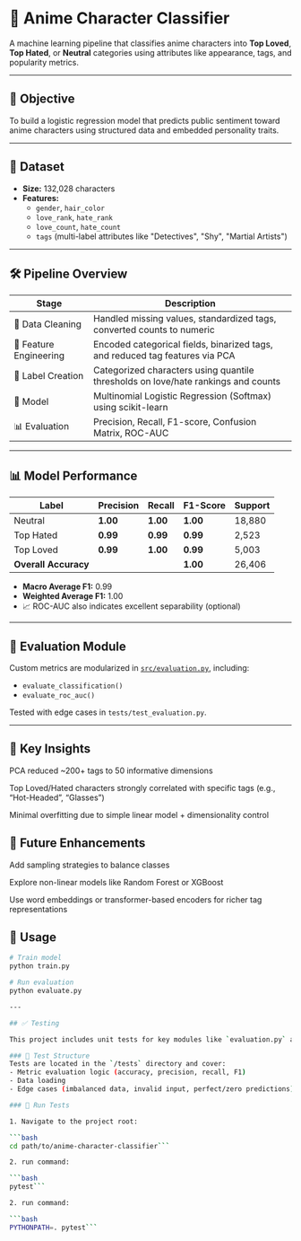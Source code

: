 # 🌸 Anime Character Classifier

A machine learning pipeline that classifies anime characters into **Top Loved**, **Top Hated**, or **Neutral** categories using attributes like appearance, tags, and popularity metrics.

---

## 🎯 Objective

To build a logistic regression model that predicts public sentiment toward anime characters using structured data and embedded personality traits.

---

## 📁 Dataset

- **Size:** 132,028 characters
- **Features:**
  - `gender`, `hair_color`
  - `love_rank`, `hate_rank`
  - `love_count`, `hate_count`
  - `tags` (multi-label attributes like "Detectives", "Shy", "Martial Artists")

---

## 🛠️ Pipeline Overview

| Stage               | Description                                                                 |
|---------------------|-----------------------------------------------------------------------------|
| 🧼 Data Cleaning     | Handled missing values, standardized tags, converted counts to numeric     |
| 🧩 Feature Engineering | Encoded categorical fields, binarized tags, and reduced tag features via PCA |
| 🧠 Label Creation    | Categorized characters using quantile thresholds on love/hate rankings and counts |
| 🤖 Model             | Multinomial Logistic Regression (Softmax) using scikit-learn                |
| 📊 Evaluation        | Precision, Recall, F1-score, Confusion Matrix, ROC-AUC                      |

---

## 📊 Model Performance

| Label       | Precision | Recall | F1-Score | Support |
|-------------|-----------|--------|----------|---------|
| Neutral     | **1.00**  | **1.00** | **1.00** | 18,880  |
| Top Hated   | **0.99**  | **0.99** | **0.99** | 2,523   |
| Top Loved   | **0.99**  | **1.00** | **0.99** | 5,003   |
| **Overall Accuracy** |   |   | **1.00** | 26,406   |

- **Macro Average F1:** 0.99  
- **Weighted Average F1:** 1.00  
- 📈 ROC-AUC also indicates excellent separability (optional)

---

## 🧪 Evaluation Module

Custom metrics are modularized in [`src/evaluation.py`](src/evaluation.py), including:

- `evaluate_classification()`
- `evaluate_roc_auc()`

Tested with edge cases in `tests/test_evaluation.py`.

---

## 📌 Key Insights

PCA reduced ~200+ tags to 50 informative dimensions

Top Loved/Hated characters strongly correlated with specific tags (e.g., “Hot-Headed”, “Glasses”)

Minimal overfitting due to simple linear model + dimensionality control

## 🔮 Future Enhancements

Add sampling strategies to balance classes

Explore non-linear models like Random Forest or XGBoost

Use word embeddings or transformer-based encoders for richer tag representations

## 🚀 Usage

```bash
# Train model
python train.py

# Run evaluation
python evaluate.py

---

## ✅ Testing

This project includes unit tests for key modules like `evaluation.py` and `data_pipeline.py`.

### 📂 Test Structure
Tests are located in the `/tests` directory and cover:
- Metric evaluation logic (accuracy, precision, recall, F1)
- Data loading
- Edge cases (imbalanced data, invalid input, perfect/zero predictions)

### 🚀 Run Tests

1. Navigate to the project root:

```bash
cd path/to/anime-character-classifier```

2. run command:

```bash 
pytest```

2. run command:

```bash 
PYTHONPATH=. pytest```